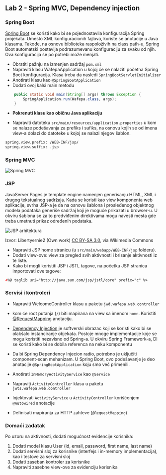 ## Lab 2 - Spring MVC, Dependency injection

### Spring Boot

[Spring Boot](http://projects.spring.io/spring-boot/) se koristi kako bi se pojednostavila konfiguracija Spring projekata. Umesto XML konfiguracionih fajlova, koriste se anotacije u Java klasama. Takođe, na osnovu biblioteka raspoloživih na class path-u, Spring Boot automatski postavlja podrazumevanu konfiguraciju za svaku od njih. Ova konfiguracija se po potrebi može menjati. 

* Obratiti pažnju na izmenjen sadržaj `pom.xml`
* Napraviti klasu WafepaApplication u kojoj će se nalaziti početna Spring Boot konfiguracija. Klasa treba da nasledi `SpringBootServletInitializer`
* Anotirati klasu kao `@SpringBootApplication`
* Dodati ovoj kalsi main metodu
```java
	public static void main(String[] args) throws Exception {
		SpringApplication.run(Wafepa.class, args);
	}
```
* **Pokrenuti klasu kao običnu Java aplikaciju**

* Napraviti datoteku `src/main/resources/application.properties` u kom se nalaze podešavanja za prefiks i sufiks, na osnovu kojih se od imena view-a dolazi do datoteke u kojoj se nalazi njegov šablon.  

```xml
spring.view.prefix: /WEB-INF/jsp/
spring.view.suffix: .jsp
```

### Spring MVC
![Spring MVC](http://46.4.82.177/kursimages/dispatcher.png)

### JSP

JavaServer Pages je template engine namenjen generisanju HTML, XML i drugog tekstualnog sadržaja. Kada se koristi kao view komponenta web aplikacije, svrha JSP-a je da na osnovu šablona i prosleđenog objektnog modela podataka generiše sadržaj koji je moguće prikazati u browser-u. U okviru šablona se za to predviđenim direktivama mogu navesti mesta gde treba umetnuti prikaz određenih podataka. 

![JSP arhitektura](https://upload.wikimedia.org/wikipedia/commons/7/72/JSP_Model_2.svg)

Izvor: Libertyernie2 (Own work) [CC BY-SA 3.0](http://creativecommons.org/licenses/by-sa/3.0), via Wikimedia Commons

* Napraviti JSP home stranicu (u `src/main/webapp/WEB-INF/jsp` folderu).
* Dodati view-ove: view za pregled svih aktivnosti i brisanje aktivnosti iz te liste.
* Kako bi mogli koristiti JSP i JSTL tagove, na početku JSP stranica importovati ove tagove:

```xml
<%@ taglib uri="http://java.sun.com/jsp/jstl/core" prefix="c" %>
```

### Servisi i kontroleri

* Napraviti WelcomeController klasu u paketu `jwd.wafepa.web.controller`
* kom će root putanja (`/`) biti mapirana na view sa imenom `home`. Koristiti [@RequestMapping](https://docs.spring.io/spring/docs/current/javadoc-api/org/springframework/web/bind/annotation/RequestMapping.html) anotaciju. 

* [Dependency Injection](http://igordejanovic.net/courses/tech/DependencyInjection.html#/) je softverski obrazac koji se koristi kako bi se olakšalo instanciranje objekata. Postoje mnoge implementacije koje se mogu koristiti nezavisno od Spring-a. U okviru Spring Framework-a, DI se koristi kako bi se dobila referenca na neku komponentu

* Da bi Spring Dependency Injecion radio, potrebno je uključiti component-scan mehanizam. U Spring Boot, ovo podešavanje je deo anotacije `@SpringBootApplication` koju smo već primenili. 


* Anotirati `InMemoryActivityService` kao `@Service`

* Napraviti `ActivityController` klasu u paketu `jwts.wafepa.web.controller`
* Injektovati `ActivityService` u `ActivityController` korišćenjem `@Autowired` anotacije
* Definisati mapiranja za HTTP zahteve (`@RequestMapping`)


### Domaći zadatak
Po uzoru na aktivnosti, dodati mogućnost evidencije korisnika:

1. Dodati model klasu User (id, email, password, first name, last name)
2. Dodati servisni sloj za korisnike (interfejs i in-memory implementacija), kao i testove za servisni sloj
3. Dodati zaseban kontroler za korisnike
4. Napraviti zasebne view-ove za evidenciju korisnika